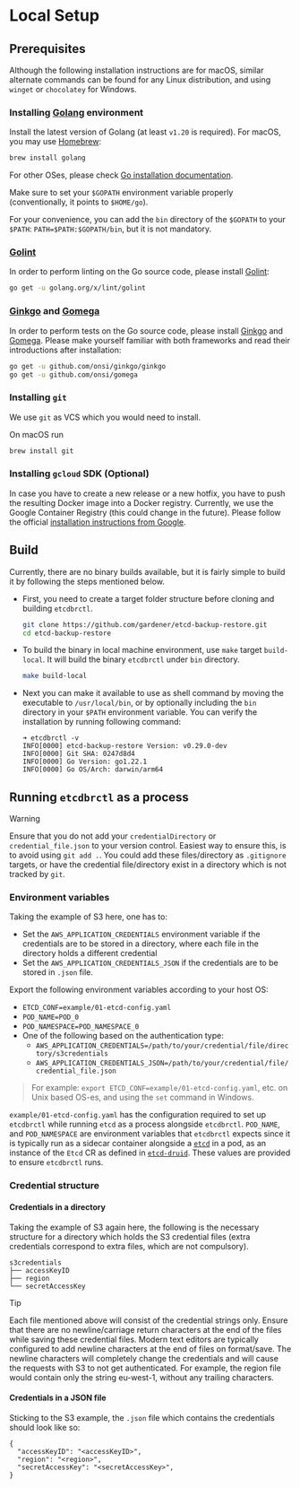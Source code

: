 # Local Setup

## Prerequisites

Although the following installation instructions are for macOS, similar alternate commands can be found for any Linux distribution, and using `winget` or `chocolatey` for Windows.

### Installing [Golang](https://golang.org/) environment

Install the latest version of Golang (at least `v1.20` is required). For macOS, you may use [Homebrew](https://brew.sh/):

```sh
brew install golang
```

For other OSes, please check [Go installation documentation](https://golang.org/doc/install).

Make sure to set your `$GOPATH` environment variable properly (conventionally, it points to `$HOME/go`).

For your convenience, you can add the `bin` directory of the `$GOPATH` to your `$PATH`: `PATH=$PATH:$GOPATH/bin`, but it is not mandatory.

### [Golint](https://github.com/golang/lint)

In order to perform linting on the Go source code, please install [Golint](https://github.com/golang/lint):

```bash
go get -u golang.org/x/lint/golint
```

### [Ginkgo](https://onsi.github.io/ginkgo/) and [Gomega](https://onsi.github.io/gomega/)

In order to perform tests on the Go source code, please install [Ginkgo](https://onsi.github.io/ginkgo/) and [Gomega](http://onsi.github.io/gomega/). Please make yourself familiar with both frameworks and read their introductions after installation:

```bash
go get -u github.com/onsi/ginkgo/ginkgo
go get -u github.com/onsi/gomega
```

### Installing `git`

We use `git` as VCS which you would need to install.

On macOS run

```sh
brew install git
```

### Installing `gcloud` SDK (Optional)

In case you have to create a new release or a new hotfix, you have to push the resulting Docker image into a Docker registry. Currently, we use the Google Container Registry (this could change in the future). Please follow the official [installation instructions from Google](https://cloud.google.com/sdk/downloads).

## Build

Currently, there are no binary builds available, but it is fairly simple to build it by following the steps mentioned below.

* First, you need to create a target folder structure before cloning and building `etcdbrctl`.

    ```sh
    git clone https://github.com/gardener/etcd-backup-restore.git
    cd etcd-backup-restore
    ```

* To build the binary in local machine environment, use `make` target `build-local`. It will build the binary `etcdbrctl` under `bin` directory.

    ```sh
    make build-local
    ```

* Next you can make it available to use as shell command by moving the executable to `/usr/local/bin`, or by optionally including the `bin` directory in your `$PATH` environment variable.
You can verify the installation by running following command:

    ```console
    ➜ etcdbrctl -v
    INFO[0000] etcd-backup-restore Version: v0.29.0-dev     
    INFO[0000] Git SHA: 0247d8d4                            
    INFO[0000] Go Version: go1.22.1                         
    INFO[0000] Go OS/Arch: darwin/arm64
    ```

## Running `etcdbrctl` as a process

> [!WARNING]  
> Ensure that you do not add your `credentialDirectory` or `credential_file.json` to your version control. Easiest way to ensure this, is to avoid using `git add .`. You could add these files/directory as `.gitignore` targets, or have the credential file/directory exist in a directory which is not tracked by `git`.

### Environment variables

Taking the example of S3 here, one has to:

* Set the `AWS_APPLICATION_CREDENTIALS` environment variable if the credentials are to be stored in a directory, where each file in the directory holds a different credential
* Set the `AWS_APPLICATION_CREDENTIALS_JSON` if the credentials are to be stored in `.json` file.

Export the following environment variables according to your host OS:

* `ETCD_CONF=example/01-etcd-config.yaml`
* `POD_NAME=POD_0`
* `POD_NAMESPACE=POD_NAMESPACE_0`
* One of the following based on the authentication type:
  * `AWS_APPLICATION_CREDENTIALS=/path/to/your/credential/file/directory/s3credentials`
  * `AWS_APPLICATION_CREDENTIALS_JSON=/path/to/your/credential/file/credential_file.json`

> For example: `export ETCD_CONF=example/01-etcd-config.yaml`, etc. on Unix based OS-es, and using the `set` command in Windows.

`example/01-etcd-config.yaml` has the configuration required to set up `etcdbrctl` while running `etcd` as a process alongside `etcdbrctl`.
`POD_NAME`, and `POD_NAMESPACE` are environment variables that `etcdbrctl` expects since it is typically run as a sidecar container alongside a [`etcd`](https://github.com/gardener/etcd-wrapper) in a pod, as an instance of the `Etcd` CR as defined in [`etcd-druid`](https://github.com/gardener/etcd-druid). These values are provided to ensure `etcdbrctl` runs.

### Credential structure

#### Credentials in a directory

Taking the example of S3 again here, the following is the necessary structure for a directory which holds the S3 credential files (extra credentials correspond to extra files, which are not compulsory).

```console
s3credentials
├── accessKeyID
├── region
└── secretAccessKey
```

> [!TIP]  
> Each file mentioned above will consist of the credential strings only. Ensure that there are no newline/carriage return characters at the end of the files while saving these credential files. Modern text editors are typically configured to add newline characters at the end of files on format/save. The newline characters will completely change the credentials and will cause the requests with S3 to not get authenticated. For example, the region file would contain only the string eu-west-1, without any trailing characters.

#### Credentials in a JSON file

Sticking to the S3 example, the `.json` file which contains the credentials should look like so:

```console
{
  "accessKeyID": "<accessKeyID>",
  "region": "<region>",
  "secretAccessKey": "<secretAccessKey>",
}
```
